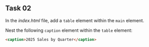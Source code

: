 ## Task 02
In the *index.html* file, add a `table` element within the `main`   element.

Nest the following `caption` element within the `table` element:
```html
<caption>2025 Sales by Quarter</caption> 
```